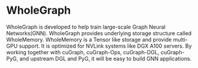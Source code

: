 # WholeGraph

WholeGraph is developed to help train large-scale Graph Neural Networks(GNN).
WholeGraph provides underlying storage structure called WholeMemory.
WholeMemory is a Tensor like storage and provide multi-GPU support.
It is optimized for NVLink systems like DGX A100 servers.
By working together with cuGraph, cuGraph-Ops, cuGraph-DGL, cuGraph-PyG,
and upstream DGL and PyG, it will be easy to build GNN applications.
